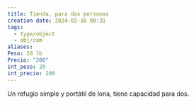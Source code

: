 ```yaml
---
title: Tienda, para dos personas
creation date: 2024-02-16 00:31
tags:
  - type/object
  - obj/com
aliases: 
Peso: 20 lb
Precio: "200"
int_peso: 20
int_precio: 200
---
```

Un refugio simple y portátil de lona, tiene capacidad para dos.
